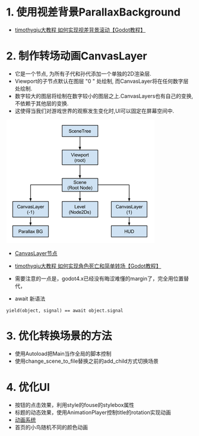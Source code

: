# 1. 使用视差背景ParallaxBackground

- [timothyqiu大教程 如何实现视差背景滚动【Godot教程】](https://www.bilibili.com/video/BV1iK411K7q2/?spm_id_from=333.788&vd_source=4f3b881aea002f58e78c896adbef428d)

# 2. 制作转场动画CanvasLayer

- 它是一个节点, 为所有子代和孙代添加一个单独的2D渲染层.
- Viewport的子节点默认在图层 "0 " 处绘制, 而CanvasLayer将在任何数字层处绘制.
- 数字较大的图层将绘制在数字较小的图层之上.CanvasLayers也有自己的变换, 不依赖于其他层的变换.
- 这使得当我们对游戏世界的观察发生变化时,UI可以固定在屏幕空间中.

![Image text](image/canvaslayers.png)

- [CanvasLayer节点](https://www.bilibili.com/video/BV14Y411h7Po?p=96&vd_source=4f3b881aea002f58e78c896adbef428d)
- [timothyqiu大教程 如何实现角色死亡和简单转场【Godot教程】](https://www.bilibili.com/video/BV1fz4y1k78W/?spm_id_from=pageDriver&vd_source=4f3b881aea002f58e78c896adbef428d)


- 需要注意的一点是，godot4.x已经没有晦涩难懂的margin了，完全用位置替代，

- await 新语法

```
yield(object, signal) == await object.signal
```

# 3. 优化转换场景的方法

- 使用Autoload把Main当作全局的脚本控制
- 使用change_scene_to_file替换之前的add_child方式切换场景

# 4. 优化UI

- 按钮的点击效果，利用style的fouse的stylebox属性
- 标题的动态效果，使用AnimationPlayer控制title的rotation实现动画
- [动画系统](https://www.bilibili.com/video/BV14Y411h7Po?p=82&vd_source=4f3b881aea002f58e78c896adbef428d)
- 首页的小鸟随机不同的颜色动画

